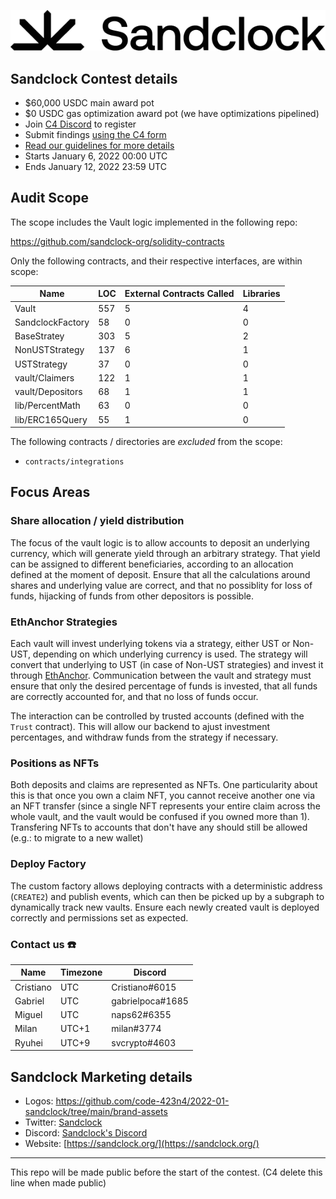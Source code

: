 ![sandclock](brand-assets/Sandclock-Logo-Wordmark.png)

[ethanchor]: https://docs.anchorprotocol.com/ethanchor/ethanchor

## Sandclock Contest details

- $60,000 USDC main award pot
- $0 USDC gas optimization award pot (we have optimizations pipelined)
- Join [C4 Discord](https://discord.gg/code4rena) to register
- Submit findings [using the C4 form](https://code4rena.com/contests/2022-01-sandclock-contest/submit)
- [Read our guidelines for more details](https://docs.code4rena.com/roles/wardens)
- Starts January 6, 2022 00:00 UTC
- Ends January 12, 2022 23:59 UTC

## Audit Scope

The scope includes the Vault logic implemented in the following repo:

https://github.com/sandclock-org/solidity-contracts

Only the following contracts, and their respective interfaces, are within scope:

| Name             | LOC | External Contracts Called | Libraries |
| -----            | ----| -------                   | ------    |
| Vault            | 557 | 5                         | 4         |
| SandclockFactory | 58  | 0                         | 0         |
| BaseStratey | 303 | 5                         | 2         |
| NonUSTStrategy | 137 | 6                         | 1         |
| USTStrategy | 37 | 0                         | 0         |
| vault/Claimers   | 122 | 1                         | 1         |
| vault/Depositors | 68  | 1                         | 1         |
| lib/PercentMath | 63  | 0                         | 0         |
| lib/ERC165Query | 55 | 1                         | 0         |

The following contracts / directories are *excluded* from the scope:

- `contracts/integrations`

## Focus Areas

### Share allocation / yield distribution

The focus of the vault logic is to allow accounts to deposit an underlying
currency, which will generate yield through an arbitrary strategy. That yield
can be assigned to different beneficiaries, according to an allocation defined
at the moment of deposit.
Ensure that all the calculations around shares and underlying value are correct,
and that no possiblity for loss of funds, hijacking of funds from other
depositors is possible.

### EthAnchor Strategies

Each vault will invest underlying tokens via a strategy, either UST or Non-UST,
depending on which underlying currency is used. The strategy will convert that
underlying to UST (in case of Non-UST strategies) and invest it through
[EthAnchor][ethanchor].
Communication between the vault and strategy must ensure that only the desired
percentage of funds is invested, that all funds are correctly accounted for, and
that no loss of funds occur.

The interaction can be controlled by trusted accounts (defined with the `Trust`
contract). This will allow our backend to ajust investment percentages, and
withdraw funds from the strategy if necessary.

### Positions as NFTs

Both deposits and claims are represented as NFTs. One particularity about this
is that once you own a claim NFT, you cannot receive another one via an NFT
transfer (since a single NFT represents your entire claim across the whole
vault, and the vault would be confused if you owned more than 1).
Transfering NFTs to accounts that don't have any should still be allowed (e.g.: to migrate to a new wallet)

### Deploy Factory

The custom factory allows deploying contracts with a deterministic address
(`CREATE2`) and publish events, which can then be picked up by a subgraph to
dynamically track new vaults.
Ensure each newly created vault is deployed correctly and permissions set as
expected.

### Contact us ☎️

| Name | Timezone | Discord |
| ---- | -------- | ------- |
| Cristiano | UTC | Cristiano#6015 |
| Gabriel | UTC | gabrielpoca#1685 |
| Miguel | UTC | naps62#6355 |
| Milan | UTC+1 | milan#3774 |
| Ryuhei | UTC+9 | svcrypto#4603 |

## Sandclock Marketing details

- Logos: https://github.com/code-423n4/2022-01-sandclock/tree/main/brand-assets
- Twitter: [Sandclock](https://twitter.com/SandclockOrg)
- Discord: [Sandclock's Discord](https://discord.gg/KsGxRspajU)
- Website: [https://sandclock.org/](https://sandclock.org/)

---

This repo will be made public before the start of the contest. (C4 delete this line when made public)
